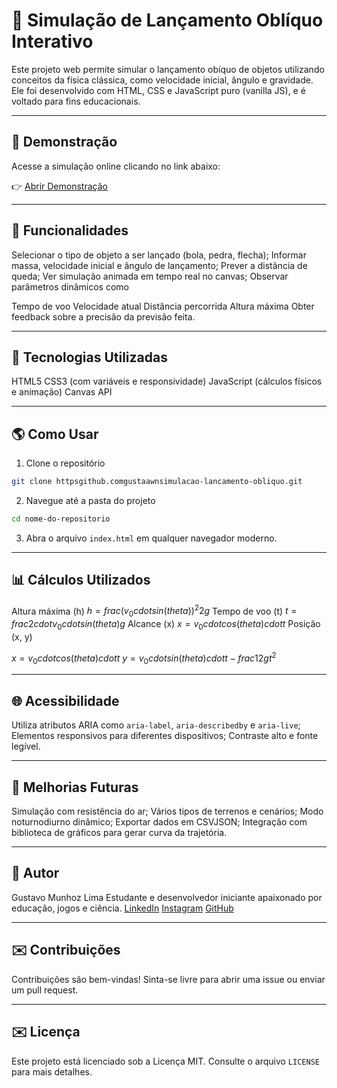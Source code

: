 # 🍇 Simulação de Lançamento Oblíquo Interativo

Este projeto web permite simular o lançamento obíquo de objetos utilizando conceitos da física clássica, como velocidade inicial, ângulo e gravidade. Ele foi desenvolvido com HTML, CSS e JavaScript puro (vanilla JS), e é voltado para fins educacionais.

---

## 🚀 Demonstração

Acesse a simulação online clicando no link abaixo:

👉 [Abrir Demonstração](https://gustaawn.github.io/simulacao-lancamento-obliquo/)

---

## 📅 Funcionalidades

 Selecionar o tipo de objeto a ser lançado (bola, pedra, flecha);
 Informar massa, velocidade inicial e ângulo de lançamento;
 Prever a distância de queda;
 Ver simulação animada em tempo real no canvas;
 Observar parâmetros dinâmicos como

   Tempo de voo
   Velocidade atual
   Distância percorrida
   Altura máxima
 Obter feedback sobre a precisão da previsão feita.

---

## 🔧 Tecnologias Utilizadas

 HTML5
 CSS3 (com variáveis e responsividade)
 JavaScript (cálculos físicos e animação)
 Canvas API

---

## 🌎 Como Usar

1. Clone o repositório

```bash
git clone httpsgithub.comgustaawnsimulacao-lancamento-obliquo.git
```

2. Navegue até a pasta do projeto

```bash
cd nome-do-repositorio
```

3. Abra o arquivo `index.html` em qualquer navegador moderno.

---

## 📊 Cálculos Utilizados

 Altura máxima (h) $h = frac{(v_0 cdot sin(theta))^2}{2g}$
 Tempo de voo (t) $t = frac{2 cdot v_0 cdot sin(theta)}{g}$
 Alcance (x) $x = v_0 cdot cos(theta) cdot t$
 Posição (x, y)

   $x = v_0 cdot cos(theta) cdot t$
   $y = v_0 cdot sin(theta) cdot t - frac{1}{2}gt^2$

---

## 🌐 Acessibilidade

 Utiliza atributos ARIA como `aria-label`, `aria-describedby` e `aria-live`;
 Elementos responsivos para diferentes dispositivos;
 Contraste alto e fonte legível.

---

## 🔄 Melhorias Futuras

 Simulação com resistência do ar;
 Vários tipos de terrenos e cenários;
 Modo noturnodiurno dinâmico;
 Exportar dados em CSVJSON;
 Integração com biblioteca de gráficos para gerar curva da trajetória.

---

## 👤 Autor

Gustavo Munhoz Lima
Estudante e desenvolvedor iniciante apaixonado por educação, jogos e ciência.
[LinkedIn](httpswww.linkedin.comingustaawn)  [Instagram](httpswww.instagram.comgustaawn)  [GitHub](httpsgithub.comGustaawn)

---

## ✉️ Contribuições

Contribuições são bem-vindas! Sinta-se livre para abrir uma issue ou enviar um pull request.

---

## ✉️ Licença

Este projeto está licenciado sob a Licença MIT. Consulte o arquivo `LICENSE` para mais detalhes.
